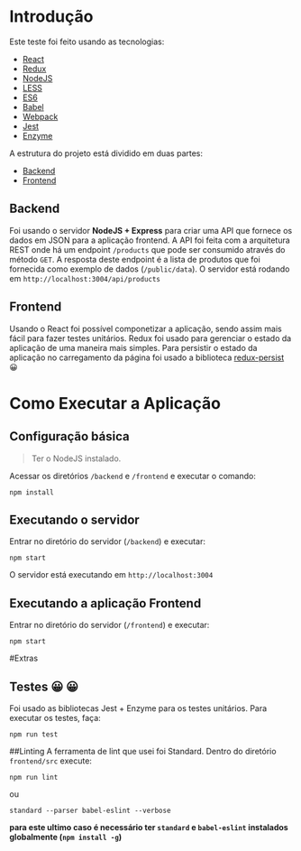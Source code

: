 # Introdução

Este teste foi feito usando as tecnologias:
* [React](https://facebook.github.io/react/)
* [Redux](http://redux.js.org/)
* [NodeJS](https://nodejs.org/en/)
* [LESS](http://lesscss.org/)
* [ES6](https://developer.mozilla.org/en-US/docs/Web/JavaScript)
* [Babel](https://babeljs.io/) 
* [Webpack](https://webpack.js.org/)
* [Jest](https://facebook.github.io/jest/)
* [Enzyme](https://github.com/airbnb/enzyme)

A estrutura do projeto está dividido em duas partes:
* [Backend](https://github.com/andreluisce/front-end-recruitment/blob/master/ANDRE.md#backend)
* [Frontend](https://github.com/andreluisce/front-end-recruitment/blob/master/ANDRE.md#frontend)

## Backend
Foi usando o servidor **NodeJS + Express** para criar uma API que fornece os dados em JSON para a aplicação frontend.
A API foi feita com a arquitetura REST onde há um endpoint `/products` que pode ser consumido através do método `GET`. A resposta deste endpoint é a lista de produtos que foi fornecida como exemplo de dados (`/public/data`).
O servidor está rodando em  `http://localhost:3004/api/products`

## Frontend
Usando o React foi possível componetizar a aplicação, sendo assim mais fácil para fazer testes unitários.
Redux foi usado para gerenciar o estado da aplicação de uma maneira mais simples.
Para persistir o estado da aplicação no carregamento da página foi usado a biblioteca [redux-persist](https://github.com/rt2zz/redux-persist) :grinning:

# Como Executar a Aplicação

## Configuração básica

> Ter o NodeJS instalado.

Acessar os diretórios `/backend` e `/frontend` e executar o comando:
```
npm install
```
## Executando o servidor
Entrar no diretório do servidor (`/backend`) e executar:
```
npm start
```
O servidor está executando em `http://localhost:3004`

## Executando a aplicação Frontend
Entrar no diretório do servidor (`/frontend`) e executar:
```
npm start
```

#Extras
## Testes :grinning: :grinning:
Foi usado as bibliotecas Jest + Enzyme para os testes unitários.
Para executar os testes, faça:
```
npm run test
```

##Linting
A ferramenta de lint que usei foi Standard. 
Dentro do diretório `frontend/src` execute: 
```
npm run lint
```
ou
```
standard --parser babel-eslint --verbose
```
__para este ultimo caso é necessário ter `standard` e `babel-eslint` instalados globalmente (`npm install -g`)__




